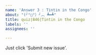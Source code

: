 ```yaml
---
name: 'Answer 3 : Tintin in the Congo'
about: "(╯°□°）╯︵ ┻━┻"
title: quiz|846|Tintin in the Congo
labels: ''
assignees: ''

---
```


Just click 'Submit new issue'.
